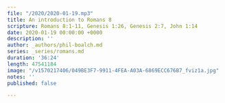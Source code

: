 ```yaml
---
file: "/2020/2020-01-19.mp3"
title: An introduction to Romans 8
scripture: Romans 8:1-11, Genesis 1:26, Genesis 2:7, John 1:14
date: 2020-01-19 00:00:00 +0000
description: ''
author: _authors/phil-boalch.md
series: _series/romans.md
duration: '36:24'
length: 47541184
image: "/v1570217406/049BE3F7-9911-4FEA-A03A-6869ECC676B7_fviz1a.jpg"
notes: ''
published: false

---
```

